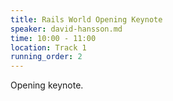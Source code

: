 ```yaml
---
title: Rails World Opening Keynote
speaker: david-hansson.md
time: 10:00 - 11:00
location: Track 1
running_order: 2
---
```


Opening keynote.
